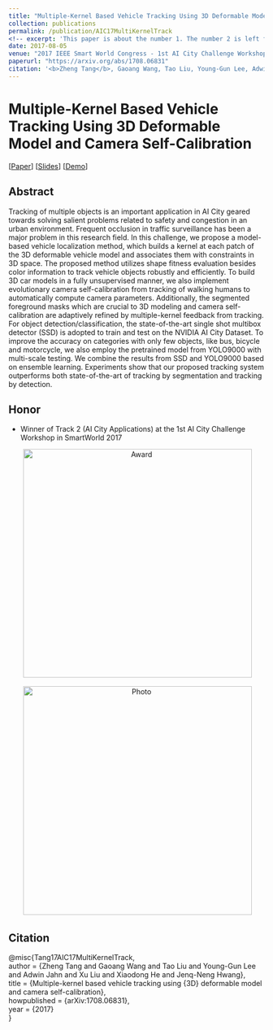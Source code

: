 ```yaml
---
title: "Multiple-Kernel Based Vehicle Tracking Using 3D Deformable Model and Camera Self-Calibration"
collection: publications
permalink: /publication/AIC17MultiKernelTrack
<!-- excerpt: 'This paper is about the number 1. The number 2 is left for future work.' -->
date: 2017-08-05
venue: "2017 IEEE Smart World Congress - 1st AI City Challenge Workshop"
paperurl: "https://arxiv.org/abs/1708.06831"
citation: '<b>Zheng Tang</b>, Gaoang Wang, Tao Liu, Young-Gun Lee, Adwin Jahn, Xu Liu, Xiaodong He and Jenq-Neng Hwang. "Multiple-Kernel Based Vehicle Tracking Using 3D Deformable Model and Camera Self-Calibration". <i>arXiv:1708.06831</i>. 2017.'
---
```

# Multiple-Kernel Based Vehicle Tracking Using 3D Deformable Model and Camera Self-Calibration

[<a href="https://arxiv.org/abs/1708.06831">Paper</a>]
[<a href="http://zhengthomastang.github.io/files/AIC17MultiKernelTrack_slides.pdf">Slides</a>]
[<a href="https://youtu.be/QA0Iek4tR0k">Demo</a>]

## Abstract
Tracking of multiple objects is an important application in AI City geared towards solving salient problems related to safety and congestion in an urban environment. Frequent occlusion in traffic surveillance has been a major problem in this research field. In this challenge, we propose a model-based vehicle localization method, which builds a kernel at each patch of the 3D deformable vehicle model and associates them with constraints in 3D space. The proposed method utilizes shape fitness evaluation besides color information to track vehicle objects robustly and efficiently. To build 3D car models in a fully unsupervised manner, we also implement evolutionary camera self-calibration from tracking of walking humans to automatically compute camera parameters. Additionally, the segmented foreground masks which are crucial to 3D modeling and camera self-calibration are adaptively refined by multiple-kernel feedback from tracking. For object detection/classification, the state-of-the-art single shot multibox detector (SSD) is adopted to train and test on the NVIDIA AI City Dataset. To improve the accuracy on categories with only few objects, like bus, bicycle and motorcycle, we also employ the pretrained model from YOLO9000 with multi-scale testing. We combine the results from SSD and YOLO9000 based on ensemble learning. Experiments show that our proposed tracking system outperforms both state-of-the-art of tracking by segmentation and tracking by detection.


## Honor
* Winner of Track 2 (AI City Applications) at the 1st AI City Challenge Workshop in SmartWorld 2017
<p align="center">
  <img src="http://zhengthomastang.github.io/images/AIC17MultiKernelTrack_award.png?raw=true" alt="Award" style="width: 450px;"/>
</p>
<p align="center">
  <img src="http://zhengthomastang.github.io/images/AIC17MultiKernelTrack_photo.png?raw=true" alt="Photo" style="width: 450px;"/> 
</p>


## Citation
@misc{Tang17AIC17MultiKernelTrack,  
author = {Zheng Tang and Gaoang Wang and Tao Liu and Young-Gun Lee and Adwin Jahn and Xu Liu and Xiaodong He and Jenq-Neng Hwang},  
title = {Multiple-kernel based vehicle tracking using {3D} deformable model and camera self-calibration},  
howpublished = {arXiv:1708.06831},  
year = {2017}  
}

